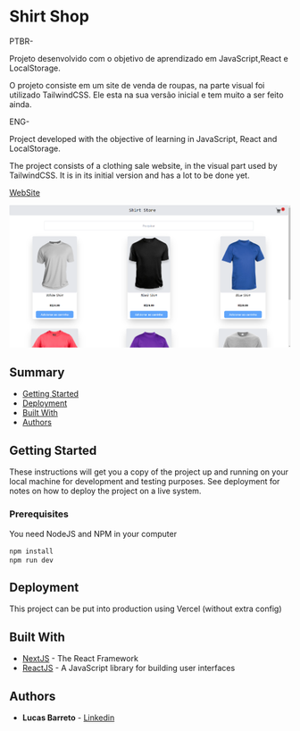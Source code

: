 # Shirt Shop

PTBR-

Projeto desenvolvido com o objetivo de aprendizado em JavaScript,React e LocalStorage.

O projeto consiste em um site de venda de roupas, na parte visual foi utilizado TailwindCSS. Ele esta na sua versão inicial e tem muito a ser feito ainda.

ENG-

Project developed with the objective of learning in JavaScript, React and LocalStorage.

The project consists of a clothing sale website, in the visual part used by TailwindCSS. It is in its initial version and has a lot to be done yet.


[WebSite](https://shirt-shop.vercel.app/)

![Preview](https://github.com/Lucas-barreto1/shirt-shop/blob/master/print.png?raw=true)


## Summary

  - [Getting Started](#getting-started)
  - [Deployment](#deployment)
  - [Built With](#built-with)
  - [Authors](#authors)
  
  

## Getting Started

These instructions will get you a copy of the project up and running on
your local machine for development and testing purposes. See deployment
for notes on how to deploy the project on a live system.

### Prerequisites

You need NodeJS and NPM in your computer

```
npm install 
npm run dev
```


## Deployment

This project can be put into production using Vercel (without extra config)


## Built With

  - [NextJS](https://nextjs.org/) - The React Framework
  - [ReactJS](https://reactjs.org/) - A JavaScript library for building user interfaces


## Authors

  - **Lucas Barreto** - [Linkedin](https://www.linkedin.com/in/lucasbarreto1/)

